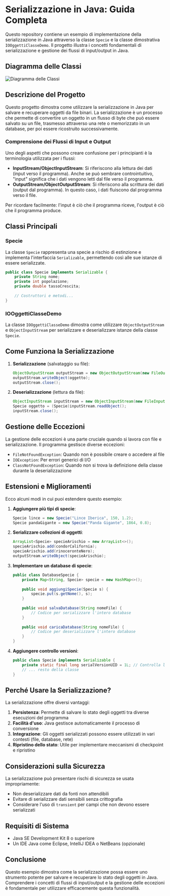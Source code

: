 # Serializzazione in Java: Guida Completa

Questo repository contiene un esempio di implementazione della serializzazione in Java attraverso la classe `Specie` e la classe dimostrativa `IOOggettiClasseDemo`. Il progetto illustra i concetti fondamentali di serializzazione e gestione dei flussi di input/output in Java.

## Diagramma delle Classi

![Diagramma delle Classi](https://mermaid.ink/img/pako:eNqlVk1v2zgQ_SsEA8M2qhiyrMiukM1hkxow0I0XTbCHXe-BpkYKW4lUKSpN4vq_lxTtmE6Uz8oHS_Nm3rwRh9SsMBUJ4Bh3OivGmYrRqquuoIBujLpLUkHXQ9bwD5GMLHOoNLJC3VKygsjbU5ELaXwP0jQ1vhv7JdyoHeb7voP9KWQC0kEpMWjOOOyM0-lZMJoaewVU8KQtlwKpWBuwJPRbJkXNEweiaXe9Xnc6C25-NCdVdcZIJkmx4EhfCZNAFRMcff5iPIyt8UIXoEvP2Z0pH60sYq7jY8a1hpRQODmx5rX924sugbK9uMMLJRnPEBcFOFZNhkpRipzcaRUukojapFaaTpxKqChTZAd_sBl6DuuMszstGTz0gHQHtHFu0f5jctekhE3V6yN742A5ZBmb8bJWGr0WLHGwikp2zea1akVLCQmj7O-d2J4RTzhnfVOGSwTqQc21uBbnunBbsHkkDtF9tY3fpVvyIxkZKEPUVpuGXHUPVWl4j1o72LSOD3yvSV71Nj1BciXFPNOBSvTRUogcCH-ykWZz68pOzSOcQSHcrvpQEMY3L-S__xGRWeUW10I4X37VHW_XQ8cBKfb4fkimwPr07B8Sy6-PXhjNRQW9V6Vq-qIlkzYkm0T9jetbE8zmn24olM3-3duisDU_s0WnLIdzoabmxPgNmmZdfotn76Q5_jkYbE-PGLGizPUxzFVlXdu6YTA42QXUFbzg2rL-rw9z13I_alf58c_Dw_aX-3wGlyNGV4Qn-Uui2pfwlcFPLJwTbeM7HfSHe6GLy9nn2b7NelbqVq9gu6iU5Xl8kPoQpalX6RPgG8QH4TKAycij5nsVHwQwJOHSpWqTbokMDUT3REESRUGyJTI0Q7LV_xKV_nyGDhWlR0e-v6WKotHI912ilv7ZSJqkoVPbkIy0qJ0k8_SYx22od9HsbZ53FeT23bskPLvgb9PyRE--783YM-EN_WKPpNZ-_4QupvPzs_kDqFeIhKWMEvS9ZnpawB4uQOpvUqKny-YIXOBmkFzgWN8mkJI6Vwu84GvtSmo9VNxyimMla_CwHt6yKxyn-mOpn-oyIQo209q9tST8XyGKbYieHpSQf9lxtplqGxccr_ANjodhOPCHk4-TwA_C0Xg4CT18i-NoOBh9PIomoyjwh340maw9fNeQ-oOxH_rj8TjwozDwdaSHM2mq2SgE3kyxNVc4Diaj9S9aJJp1)

## Descrizione del Progetto

Questo progetto dimostra come utilizzare la serializzazione in Java per salvare e recuperare oggetti da file binari. La serializzazione è un processo che permette di convertire un oggetto in un flusso di byte che può essere salvato su un file, trasmesso attraverso una rete o memorizzato in un database, per poi essere ricostruito successivamente.

### Comprensione dei Flussi di Input e Output

Uno degli aspetti che possono creare confusione per i principianti è la terminologia utilizzata per i flussi:

- **InputStream/ObjectInputStream**: Si riferiscono alla lettura dei dati (input verso il programma). Anche se può sembrare controintuitivo, "input" significa che i dati vengono letti dal file verso il programma.
- **OutputStream/ObjectOutputStream**: Si riferiscono alla scrittura dei dati (output dal programma). In questo caso, i dati fluiscono dal programma verso il file.

Per ricordare facilmente: l'input è ciò che il programma riceve, l'output è ciò che il programma produce.

## Classi Principali

### Specie

La classe `Specie` rappresenta una specie a rischio di estinzione e implementa l'interfaccia `Serializable`, permettendo così alle sue istanze di essere serializzate.

```java
public class Specie implements Serializable {
    private String nome;
    private int popolazione;
    private double tassoCrescita;
    
    // Costruttori e metodi...
}
```

### IOOggettiClasseDemo

La classe `IOOggettiClasseDemo` dimostra come utilizzare `ObjectOutputStream` e `ObjectInputStream` per serializzare e deserializzare istanze della classe `Specie`.

## Come Funziona la Serializzazione

1. **Serializzazione** (salvataggio su file):
   ```java
   ObjectOutputStream outputStream = new ObjectOutputStream(new FileOutputStream(nomeFile));
   outputStream.writeObject(oggetto);
   outputStream.close();
   ```

2. **Deserializzazione** (lettura da file):
   ```java
   ObjectInputStream inputStream = new ObjectInputStream(new FileInputStream(nomeFile));
   Specie oggetto = (Specie)inputStream.readObject();
   inputStream.close();
   ```

## Gestione delle Eccezioni

La gestione delle eccezioni è una parte cruciale quando si lavora con file e serializzazione. Il programma gestisce diverse eccezioni:

- `FileNotFoundException`: Quando non è possibile creare o accedere al file
- `IOException`: Per errori generici di I/O
- `ClassNotFoundException`: Quando non si trova la definizione della classe durante la deserializzazione

## Estensioni e Miglioramenti

Ecco alcuni modi in cui puoi estendere questo esempio:

1. **Aggiungere più tipi di specie**:
   ```java
   Specie lince = new Specie("Lince Iberica", 150, 1.2);
   Specie pandaGigante = new Specie("Panda Gigante", 1864, 0.8);
   ```

2. **Serializzare collezioni di oggetti**:
   ```java
   ArrayList<Specie> specieArischio = new ArrayList<>();
   specieArischio.add(condorCalifornia);
   specieArischio.add(rinoceronteNero);
   outputStream.writeObject(specieArischio);
   ```

3. **Implementare un database di specie**:
   ```java
   public class DatabaseSpecie {
       private Map<String, Specie> specie = new HashMap<>();
       
       public void aggiungiSpecie(Specie s) {
           specie.put(s.getNome(), s);
       }
       
       public void salvaDatabase(String nomeFile) {
           // Codice per serializzare l'intero database
       }
       
       public void caricaDatabase(String nomeFile) {
           // Codice per deserializzare l'intero database
       }
   }
   ```

4. **Aggiungere controllo versioni**:
   ```java
   public class Specie implements Serializable {
       private static final long serialVersionUID = 1L; // Controlla la compatibilità tra versioni
       // ... resto della classe
   }
   ```

## Perché Usare la Serializzazione?

La serializzazione offre diversi vantaggi:

1. **Persistenza**: Permette di salvare lo stato degli oggetti tra diverse esecuzioni del programma
2. **Facilità d'uso**: Java gestisce automaticamente il processo di conversione
3. **Integrazione**: Gli oggetti serializzati possono essere utilizzati in vari contesti (file, database, rete)
4. **Ripristino dello stato**: Utile per implementare meccanismi di checkpoint e ripristino

## Considerazioni sulla Sicurezza

La serializzazione può presentare rischi di sicurezza se usata impropriamente:

- Non deserializzare dati da fonti non attendibili
- Evitare di serializzare dati sensibili senza crittografia
- Considerare l'uso di `transient` per campi che non devono essere serializzati

## Requisiti di Sistema

- Java SE Development Kit 8 o superiore
- Un IDE Java come Eclipse, IntelliJ IDEA o NetBeans (opzionale)

## Conclusione

Questo esempio dimostra come la serializzazione possa essere uno strumento potente per salvare e recuperare lo stato degli oggetti in Java. Comprendere i concetti di flussi di input/output e la gestione delle eccezioni è fondamentale per utilizzare efficacemente questa funzionalità.